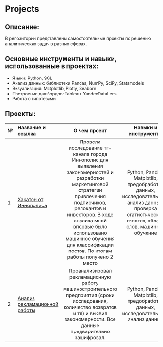 # Projects

## Описание:
В репозитории представлены самостоятельные проекты по решению аналитических задач в разных сферах.

## Основные инструменты и навыки, использованные в проектах:
- Языки: Python, SQL
- Анализ данных: библиотеки Pandas, NumPy, SciPy, Statsmodels
- Визуализация: Matplotlib, Plotly, Seaborn
- Построение дашбордов: Tableau, YandexDataLens
- Работа с гипотезами


## Проекты:
|№	|Название и ссылка |О чем проект	|Навыки и инструменты|
|:--|:-----------------|:------------:|:------------------:|
|1	|[Хакатон от Иннополиса](https://github.com/AlexandrGrig/Projects/blob/main/Innopolis/Исследование_ТГ_канала.ipynb)	|Провели исследование тг-канала города Иннополис для выявления закономерностей и разработки маркетинговой стратегии привлечения подписчиков, релокантов и инвесторов. В ходе анализа мной впервые было использовано машинное обучения для классификации постов. По итогам работы получено 2 место	|Python, Pandas, Matplotlib, предобработка данных, исследовательский анализ данных, проверка статистических гипотез, облако слов, машинное обучение|
|2	|[Анализ рекламационной работы](https://github.com/AlexandrGrig/Projects/blob/main/Quality/Quality_%20project.ipynb) |Проанализировал рекламационную работу машиностроительного предприятия (сроки исследования, количество возвратов и тп) и выявил закономерности. Все данные предварительно зашифровал.	|Python, Pandas, Matplotlib, предобработка данных, исследовательский анализ данных|
